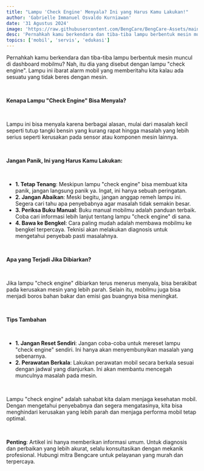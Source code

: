 ```yaml
---
title: "Lampu 'Check Engine' Menyala? Ini yang Harus Kamu Lakukan!"
author: 'Gabrielle Immanuel Osvaldo Kurniawan'
date: '31 Agustus 2024'
image: 'https://raw.githubusercontent.com/BengCare/BengCare-Assets/main/articles/2/hero.png'
desc: 'Pernahkah kamu berkendara dan tiba-tiba lampu berbentuk mesin muncul di dashboard mobilmu? Nah, itu dia yang disebut dengan lampu "check engine". Lampu ini ibarat alarm mobil yang memberitahu kita kalau ada sesuatu yang tidak beres dengan mesin.'
topics: ['mobil', 'servis', 'edukasi']
---
```


Pernahkah kamu berkendara dan tiba-tiba lampu berbentuk mesin muncul di dashboard mobilmu? Nah, itu dia yang disebut dengan lampu "check engine". Lampu ini ibarat alarm mobil yang memberitahu kita kalau ada sesuatu yang tidak beres dengan mesin.

&nbsp;&nbsp;

**Kenapa Lampu "Check Engine" Bisa Menyala?**

&nbsp;&nbsp;

Lampu ini bisa menyala karena berbagai alasan, mulai dari masalah kecil seperti tutup tangki bensin yang kurang rapat hingga masalah yang lebih serius seperti kerusakan pada sensor atau komponen mesin lainnya.

&nbsp;&nbsp;

**Jangan Panik, Ini yang Harus Kamu Lakukan:**

&nbsp;&nbsp;

- **1. Tetap Tenang**: Meskipun lampu "check engine" bisa membuat kita panik, jangan langsung panik ya. Ingat, ini hanya sebuah peringatan.
- **2. Jangan Abaikan**: Meski begitu, jangan anggap remeh lampu ini. Segera cari tahu apa penyebabnya agar masalah tidak semakin besar.
- **3. Periksa Buku Manual**: Buku manual mobilmu adalah panduan terbaik. Coba cari informasi lebih lanjut tentang lampu "check engine" di sana.
- **4. Bawa ke Bengkel**: Cara paling mudah adalah membawa mobilmu ke bengkel terpercaya. Teknisi akan melakukan diagnosis untuk mengetahui penyebab pasti masalahnya.

&nbsp;&nbsp;

**Apa yang Terjadi Jika Dibiarkan?**

&nbsp;&nbsp;

Jika lampu "check engine" dibiarkan terus menerus menyala, bisa berakibat pada kerusakan mesin yang lebih parah. Selain itu, mobilmu juga bisa menjadi boros bahan bakar dan emisi gas buangnya bisa meningkat.

&nbsp;&nbsp;

**Tips Tambahan**

&nbsp;&nbsp;

- **1. Jangan Reset Sendiri**: Jangan coba-coba untuk mereset lampu "check engine" sendiri. Ini hanya akan menyembunyikan masalah yang sebenarnya.
- **2. Perawatan Berkala**: Lakukan perawatan mobil secara berkala sesuai dengan jadwal yang dianjurkan. Ini akan membantu mencegah munculnya masalah pada mesin.

&nbsp;&nbsp;

Lampu "check engine" adalah sahabat kita dalam menjaga kesehatan mobil. Dengan mengetahui penyebabnya dan segera mengatasinya, kita bisa menghindari kerusakan yang lebih parah dan menjaga performa mobil tetap optimal.

&nbsp;&nbsp;

**Penting**: Artikel ini hanya memberikan informasi umum. Untuk diagnosis dan perbaikan yang lebih akurat, selalu konsultasikan dengan mekanik profesional. Hubungi mitra Bengcare untuk pelayanan yang murah dan terpercaya.
